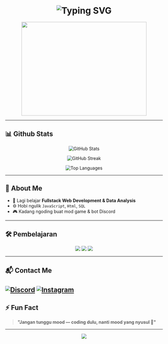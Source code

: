 <h1 align="center">
<img src="https://readme-typing-svg.herokuapp.com?font=Fira+Code&size=36&pause=1000&color=DA70D6&center=true&vCenter=true&width=900&lines=Yow%2C+I'm+Viee+Permana!;Welcome+To+My+GitHub+😜;Coding+Is+Bestfriend+%F0%9F%94%A5" alt="Typing SVG" />

</h1>

<p align="center">
  <img src="https://media.giphy.com/media/qgQUggAC3Pfv687qPC/giphy.gif" width="400" height="300" />
</p>

---

## 📊 Github Stats  
<p align="center">
  <img src="https://github-readme-stats.vercel.app/api?username=VieePermana&show_icons=true&theme=tokyonight" alt="GitHub Stats" />
</p>

<p align="center">
  <img src="https://github-readme-streak-stats.herokuapp.com?user=VieePermana&theme=tokyonight&hide_border=true" alt="GitHub Streak" />
</p>

<p align="center">
  <img src="https://github-readme-stats.vercel.app/api/top-langs/?username=VieePermana&layout=compact&theme=tokyonight" alt="Top Languages" />
</p>

---

## 🚀 About Me  

- 🌱 Lagi belajar **Fullstack Web Development & Data Analysis**
- ⚙️ Hobi ngulik `JavaScript`, `Html`, `SQL`
- 🎮 Kadang ngoding buat mod game & bot Discord

---

## 🛠️ Pembelajaran 

<p align="center">
  <img src="https://img.shields.io/badge/Code-Visual%20Studio%20Code-blue?logo=visualstudiocode&style=for-the-badge" />
  <img src="https://img.shields.io/badge/Database-MySQL-blue?logo=mysql&style=for-the-badge" />
  <img src="https://img.shields.io/badge/Database-Supabase-3ECF8E?logo=supabase&logoColor=white&style=for-the-badge" />
</p>

--- 



 ## 📬 Contact Me

[![Discord](https://img.shields.io/badge/Discord-5865F2?style=for-the-badge&logo=discord&logoColor=white)](https://discord.com/users/usernamekamu)
[![Instagram](https://img.shields.io/badge/Instagram-E4405F?style=for-the-badge&logo=instagram&logoColor=white)](https://instagram.com/usernamekamu)
---

## ⚡ Fun Fact  

> **"Jangan tunggu mood — coding dulu, nanti mood yang nyusul 🚀"**

---

<p align="center">
  <img src="https://capsule-render.vercel.app/api?type=waving&color=0:00BFFF,100:1E90FF&height=200&section=footer&text=Thanks%20for%20Visit!%20😘&fontColor=ffffff&fontSize=30&fontAlignY=55" />
</p>
